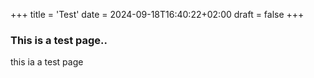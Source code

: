 +++
title = 'Test'
date = 2024-09-18T16:40:22+02:00
draft = false
+++

### This is a test page..

this ia a test page
